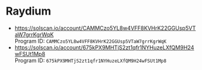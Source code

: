 # Raydium

- https://solscan.io/account/CAMMCzo5YL8w4VFF8KVHrK22GGUsp5VTaW7grrKgrWqK  
  Program ID: `CAMMCzo5YL8w4VFF8KVHrK22GGUsp5VTaW7grrKgrWqK`
- https://solscan.io/account/675kPX9MHTjS2zt1qfr1NYHuzeLXfQM9H24wFSUt1Mp8  
  Program ID: `675kPX9MHTjS2zt1qfr1NYHuzeLXfQM9H24wFSUt1Mp8`
